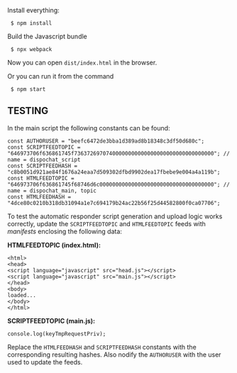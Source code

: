 Install everything:

```
 $ npm install
```

Build the Javascript bundle

```
 $ npx webpack
```

Now you can open `dist/index.html` in the browser.

Or you can run it from the command

```
 $ npm start
```

## TESTING

In the main script the following constants can be found:

```
const AUTHORUSER = "beefc6472de3bba1d389ad8b18348c3df50d680c"; 
const SCRIPTFEEDTOPIC = "646973706f636861745f73637269707400000000000000000000000000000000"; // name = dispochat_script
const SCRIPTFEEDHASH = "c8b0051d921ae84f1676a24eaa7d509302dfbd9902dea17fbebe9e004a4a119b"; 
const HTMLFEEDTOPIC = "646973706f636861745f68746d6c000000000000000000000000000000000000"; // name = dispochat_main, topic 
const HTMLFEEDHASH = "4dce80c0210b318db31094a1e7c694179b24ac22b56f25d44582800f0ca07706";
```

To test the automatic responder script generation and upload logic works correctly, update the `SCRIPTFEEDTOPIC` and `HTMLFEEDTOPIC` feeds with _manifests_ enclosing the following data:

**HTMLFEEDTOPIC (index.html):**

```
<html>
<head>
<script language="javascript" src="head.js"></script>
<script language="javascript" src="main.js"></script>
</head>
<body>
loaded...
</body>
</html>
```

**SCRIPTFEEDTOPIC (main.js):**

```
console.log(keyTmpRequestPriv);
```

Replace the `HTMLFEEDHASH` and `SCRIPTFEEDHASH` constants with the corresponding resulting hashes. Also nodify the `AUTHORUSER` with the user used to update the feeds.
